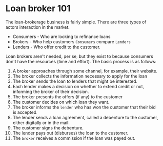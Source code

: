 # Loan broker 101

The loan-brokerage business is fairly simple. There are three types of
actors interaction in the market.

- Consumers - Who are looking to refinance loans
- Brokers - Who help customers `Consumers` compare `Lenders`
- Lenders - Who offer credit to the customer.

Loan brokers aren't needed, per se, but they exist to because
consumers don't have the resources (time and effort). The basic
process is as follows:

1. A broker approaches through some channel, for example, their website.
2. The broker collects the information necessary to apply for the loan
3. The broker sends the loan to lenders that might be interested.
4. Each lender makes a decision on whether to extend credit or not,
   informing the broker of their decision.
5. The broker presents the offers (if any) to the customer
6. The customer decides on which loan they want.
7. The broker informs the `lender` who has won the customer that their bid is accepted.
8. The lender sends a loan agreement, called a debenture to the
   customer, either digitally or in the mail.
9. The customer signs the debenture.
10. The lender pays out (disburses) the loan to the customer.
11. The `broker` receives a commission if the loan was payed out.
